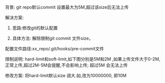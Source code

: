 背景: git repo默认commit 设置最大为5M,超过该size后无法上传

解决方案:

1. 思路:修改git的默认配置

2. 具体方法: 解除限制git commit 文件size，

配置文件路径:xx_repo/.git/hooks/pre-commit文件

限制说明: hard-limit和soft-limit,如下图分别是5M和2M ,如果上传文件大于0-2M,正常上传,超过2M-5M会提醒,不会影响上传; 超过5M 会无法上传

修改方案: 将hard-limit默认size 调大.如,改为10000000, 即10M